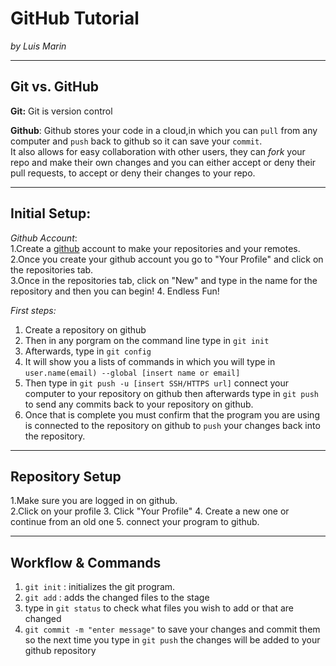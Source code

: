# GitHub Tutorial

_by Luis Marin_

---
## Git vs. GitHub
__Git:__ Git is version control
 

__Github__:  Github stores your code in a cloud,in which you can   `pull` from any computer and `push` back to github so it can save your `commit`.  
It also allows for easy collaboration with other users, they can *fork* your repo and make their own changes and you can either accept or deny their pull requests, to accept or deny their changes to your repo.  

 

---
## Initial Setup:
_Github Account_:  
1.Create a [github](https://github.com) account to make your repositories and your remotes.  
2.Once you create your github account you go to "Your Profile" and click on the repositories tab.  
3.Once in the repositories tab, click on "New" and type in the name for the repository and then you can begin!
4. Endless Fun!

_First steps:_  
1. Create a repository on github  
2. Then in any porgram on the command line type in `git init`  
3. Afterwards, type in `git config`  
4. It will show you a lists of commands in which you will type in `user.name(email) --global [insert name or email]`  
5. Then type in `git push -u [insert SSH/HTTPS url]` connect your computer to your repository on github then afterwards type in `git push` to send any commits back to your repository on github.
6. Once that is complete you must confirm that the program you are using is connected to the repository on github to `push` your changes back into the repository.




---
## Repository Setup

1.Make sure you are logged in on github.  
2.Click on your profile 
3. Click "Your Profile" 
4. Create a new one or continue from an old one
5. connect your program to github.



---
## Workflow & Commands
1. `git init` : initializes the git program.
2. `git add` : adds the changed files to the stage
3. type in `git status` to check what files you wish to add or that are changed
4. `git commit -m "enter message"` to save your changes and commit them so the next time you type in `git push` the changes will be added to your github repository
